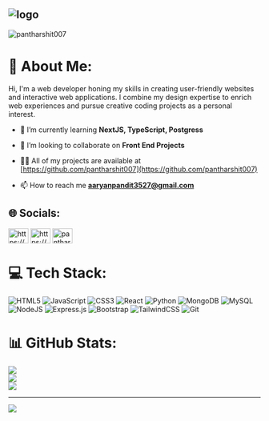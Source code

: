 ![logo](https://user-images.githubusercontent.com/70382532/138322189-2db8df52-9dcb-40a0-88a8-c365466bd33d.gif)
---

<p align="left"> <img src="https://komarev.com/ghpvc/?username=pantharshit007&label=Profile%20views&color=0e75b6&style=flat" alt="pantharshit007" /> </p>

# 💫 About Me:
<div>
  <p>
   Hi, I'm a web developer honing my skills in creating user-friendly websites and interactive web applications. I combine my design expertise to enrich web experiences and pursue creative coding projects as a personal interest.
  </p>

- 🌱 I’m currently learning **NextJS, TypeScript, Postgress**

- 👯 I’m looking to collaborate on **Front End Projects**

- 👨‍💻 All of my projects are available at [https://github.com/pantharshit007](https://github.com/pantharshit007)

- 📫 How to reach me **aaryanpandit3527@gmail.com**

[//]: # "- ⚡ Fun fact **I may be a little flimsy when it comes to conversation but once we start talking we can be like mates from a long time.**"
 
 </div>

## 🌐 Socials:
<a href="https://codepen.io/pantharshit007" target="blank"><img align="center" src="https://raw.githubusercontent.com/rahuldkjain/github-profile-readme-generator/master/src/images/icons/Social/codepen.svg" alt="https://codepen.io/pantharshit007" height="30" width="40" /></a>
<a href="https://www.linkedin.com/in/harshit-pant-8467a2230/" target="blank"><img align="center" src="https://raw.githubusercontent.com/rahuldkjain/github-profile-readme-generator/master/src/images/icons/Social/linked-in-alt.svg" alt="https://www.linkedin.com/in/harshit-pant-8467a2230/" height="30" width="40" /></a>
<a href="https://twitter.com/pantharshit007" target="blank"><img align="center" src="https://raw.githubusercontent.com/rahuldkjain/github-profile-readme-generator/master/src/images/icons/Social/twitter.svg" alt="pantharshit007" height="30" width="40" /></a> 

# 💻 Tech Stack:
![HTML5](https://img.shields.io/badge/html5-%23E34F26.svg?style=for-the-badge&logo=html5&logoColor=white) 
![JavaScript](https://img.shields.io/badge/javascript-%23323330.svg?style=for-the-badge&logo=javascript&logoColor=%23F7DF1E) 
![CSS3](https://img.shields.io/badge/css3-%231572B6.svg?style=for-the-badge&logo=css3&logoColor=white) 
![React](https://img.shields.io/badge/react-%2320232a.svg?style=for-the-badge&logo=react&logoColor=%2361DAFB) 
![Python](https://img.shields.io/badge/python-%2320232a.svg?style=for-the-badge&logo=python&logoColor=%2361DAFB)
![MongoDB](https://img.shields.io/badge/MongoDB-%234ea94b.svg?style=for-the-badge&logo=mongodb&logoColor=white) 
![MySQL](https://img.shields.io/badge/mysql-4479A1.svg?style=for-the-badge&logo=mysql&logoColor=white) 
![NodeJS](https://img.shields.io/badge/node.js-6DA55F?style=for-the-badge&logo=node.js&logoColor=white) 
![Express.js](https://img.shields.io/badge/express.js-%23404d59.svg?style=for-the-badge&logo=express&logoColor=%2361DAFB) 
![Bootstrap](https://img.shields.io/badge/bootstrap-%23563D7C.svg?style=for-the-badge&logo=bootstrap&logoColor=white)
![TailwindCSS](https://img.shields.io/badge/tailwindcss-%2338B2AC.svg?style=for-the-badge&logo=tailwind-css&logoColor=white)
![Git](https://img.shields.io/badge/git-%320232a.svg?style=for-the-badge&logo=git&logoColor=orange)



# 📊 GitHub Stats:
![](https://github-readme-stats.vercel.app/api?username=pantharshit007&theme=dark&hide_border=false&include_all_commits=false&count_private=false)<br/>
![](https://github-readme-streak-stats.herokuapp.com/?user=pantharshit007&theme=dark&hide_border=false)<br/>
![](https://github-readme-stats.vercel.app/api/top-langs/?username=pantharshit007&theme=dark&hide_border=false&include_all_commits=false&count_private=false&layout=compact)

---

  [![](https://visitcount.itsvg.in/api?id=pantharshit007&icon=0&color=0)](https://visitcount.itsvg.in)


